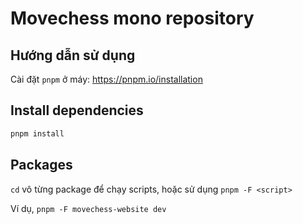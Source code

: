 # Movechess mono repository

## Hướng dẫn sử dụng

Cài đặt `pnpm` ở máy: https://pnpm.io/installation

## Install dependencies

```bash
pnpm install
```

## Packages

`cd` vô từng package để chạy scripts, hoặc sử dụng `pnpm -F <script>`

Ví dụ, `pnpm -F movechess-website dev`
